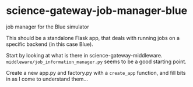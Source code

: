 # science-gateway-job-manager-blue

job manager for the Blue simulator


This should be a standalone Flask app, that deals with running jobs on a
specific backend (in this case Blue).

Start by looking at what is there in science-gateway-middleware.
`middleware/job_information_manager.py`
seems to be a good starting point.

Create a new app.py and factory.py with a `create_app` function, and fill bits
in as I come to understand them...

